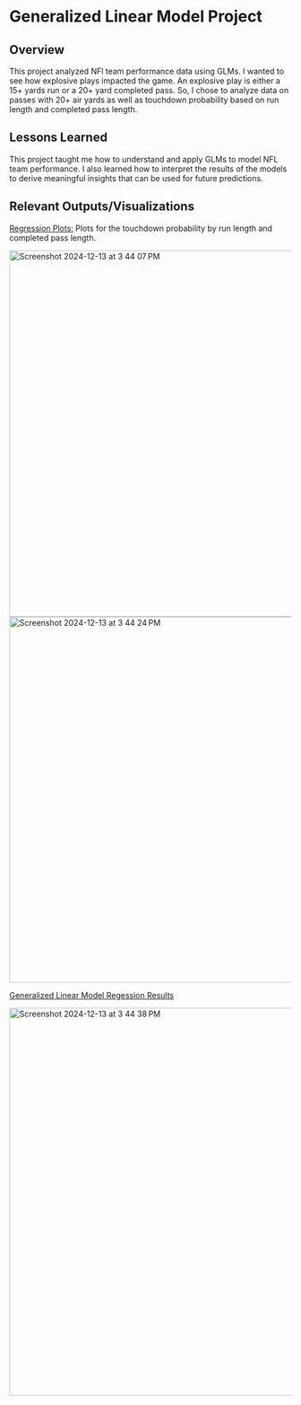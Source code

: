 # Generalized Linear Model Project

## Overview

This project analyzed NFl team performance data using GLMs. I wanted to see how explosive plays impacted the game. An explosive play is either a 15+ yards run or a 20+ yard completed pass. So, I chose to analyze data on passes with 20+ air yards as well as touchdown probability based on run length and completed pass length. 

## Lessons Learned

This project taught me how to understand and apply GLMs to model NFL team performance. I also learned how to interpret the results of the models to derive meaningful insights that can be used for future predictions.

## Relevant Outputs/Visualizations

<ins>Regression Plots:</ins> Plots for the touchdown probability by run length and completed pass length.

<img width="653" alt="Screenshot 2024-12-13 at 3 44 07 PM" src="https://github.com/user-attachments/assets/198c245f-8702-44a3-99fc-d37e54ae7183" />

<img width="652" alt="Screenshot 2024-12-13 at 3 44 24 PM" src="https://github.com/user-attachments/assets/5a1c7ba9-4d3b-442b-a1b7-3fe2a1f11b02" />

<ins>Generalized Linear Model Regession Results</ins>

<img width="691" alt="Screenshot 2024-12-13 at 3 44 38 PM" src="https://github.com/user-attachments/assets/c8792a59-bc03-4237-82bc-d7bc2bc243b2" />
